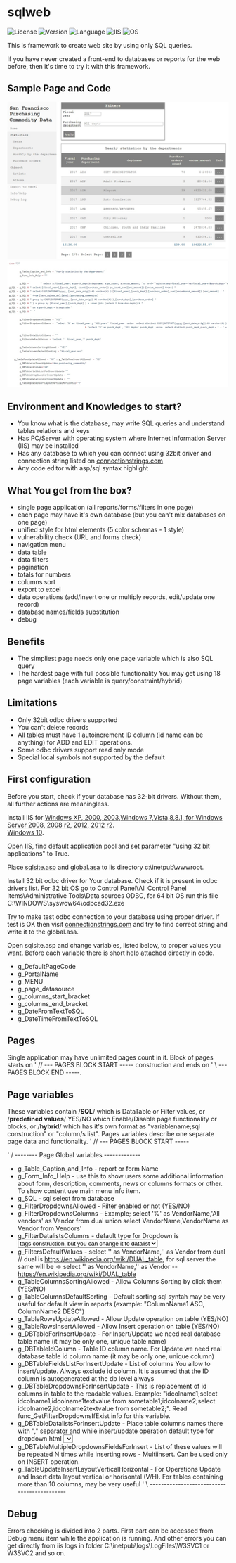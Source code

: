 # sqlweb

![License](https://img.shields.io/badge/license-Apache%202.0-green)
![Version](https://img.shields.io/badge/version-1.02-yellow)
![Language](https://img.shields.io/badge/Language-ASP%20Classic-blue)
![IIS](https://img.shields.io/badge/IIS%20version-Any-blue)
![OS](https://img.shields.io/badge/OS-Any%20from%20Windows%202000-blue)

This is framework to create web site by using only SQL queries. 

If you have never created a front-end to databases or reports for the web before, then it's time to try it with this framework.

## Sample Page and Code

![Page](https://github.com/vku1/sqlweb/blob/main/sample_page.jpg)
![Code](https://github.com/vku1/sqlweb/blob/main/sample_code.jpg)

## Environment and Knowledges to start?

- You know what is the database, may write SQL queries and understand tables relations and keys
- Has PC/Server with operating system where Internet Information Server (IIS) may be installed
- Has any database to which you can connect using 32bit driver and connection string listed on [connectionstrings.com](https://www.connectionstrings.com)
- Any code editor with asp/sql syntax highlight

## What You get from the box?

- single page application (all reports/forms/filters in one page)
- each page may have it's own database (but you can't mix databases on one page)
- unified style for html elements (5 color schemas - 1 style)
- vulnerability check (URL and forms check)
- navigation menu 
- data table
- data filters
- pagination
- totals for numbers
- columns sort
- export to excel
- data operations (add/insert one or multiply records, edit/update one record)
- database names/fields substitution
- debug

## Benefits

- The simpliest page needs only one page variable which is also SQL query
- The hardest page with full possible functionality You may get using 18 page variables (each variable is query/constraint/hybrid)

## Limitations

- Only 32bit odbc drivers supported
- You can't delete records
- All tables must have 1 autoincrement ID column (id name can be anything) for ADD and EDIT operations.
- Some odbc drivers support read only mode
- Special local symbols not supported by the default

## First configuration

Before you start, check if your database has 32-bit drivers. Without them, all further actions are meaningless. 

Install IIS for [Windows XP, 2000, 2003](http://www.shotdev.com/asp/asp-installation/install-iis-windows-xp-2000-2003/),[Windows 7,Vista,8,8.1, for Windows Server 2008, 2008 r2, 2012, 2012 r2](https://docs.microsoft.com/en-us/iis/application-frameworks/running-classic-asp-applications-on-iis-7-and-iis-8/classic-asp-not-installed-by-default-on-iis).  
[Windows 10](https://docs.microsoft.com/en-us/answers/questions/370931/does-iis-in-windows-10-support-an-asp-web-site.html).

Open IIS, find default application pool and set parameter "using 32 bit applications" to True.

Place [sqlsite.asp](https://github.com/vku1/sqlweb/blob/main/sqlsite.asp) and [global.asa](https://github.com/vku1/sqlweb/blob/main/global.asa) to iis directory c:\inetpub\wwwroot\.

Install 32 bit odbc driver for Your database. 
Check if it is present in odbc drivers list. 
For 32 bit OS go to Control Panel\All Control Panel Items\Administrative Tools\Data sources ODBC, 
for 64 bit OS run this file C:\WINDOWS\syswow64\odbcad32.exe

Try to make test odbc connection to your database using proper driver. If test is OK then 
visit [connectionstrings.com](https://www.connectionstrings.com) and try to find correct string and write it to the global.asa.

Open sqlsite.asp and change variables, listed below, to proper values you want. Before each variable there is short help attached directly in code.
- g_DefaultPageCode
- g_PortalName
- g_MENU
- g_page_datasource
- g_columns_start_bracket
- g_columns_end_bracket
- g_DateFromTextToSQL
- g_DateTimeFromTextToSQL

## Pages

Single application may have unlimited pages count in it. Block of pages starts on ' // --- PAGES BLOCK START -----   construction and ends on ' \\ --- PAGES BLOCK END -----.

## Page variables

These variables contain /**SQL**/ which is DataTable or Filter values, or /**predefined values**/ YES/NO which Enable/Disable page functionality or blocks, or /**hybrid**/ which has it's own format as "variablename;sql construction" or "column/s list". 
Pages variables describe one separate page data and functionality. ' // --- PAGES BLOCK START -----   

' / -------- Page Global variables -------------
- g_Table_Caption_and_Info - report or form Name
- g_Form_Info_Help - use this to show users some additional information about form, description, comments, news or columns formats or other. To show content use main menu info item.
- g_SQL - sql select from database
- g_FilterDropdownsAllowed - Filter enabled or not (YES/NO)
- g_FilterDropdownsColumns - Example; select '%' as VendorName,'All vendors' as Vendor from dual union select VendorName,VendorName as Vendor from Vendors'
- g_FilterDatalistsColumns - default type for Dropdown is <select><option> tags construction, but you can change it to datalist 
- g_FiltersDefaultValues - select '' as VendorName,'' as Vendor from dual // dual is https://en.wikipedia.org/wiki/DUAL_table, for sql server the same will be -> select '' as VendorName,'' as Vendor -- https://en.wikipedia.org/wiki/DUAL_table
- g_TableColumnsSortingAllowed - Allow Columns Sorting by click them (YES/NO)
- g_TableColumnsDefaultSorting - Default sorting sql syntah may be very useful for default view in reports (example: "ColumnName1 ASC, ColumnName2 DESC")	
- g_TableRowsUpdateAllowed - Allow Update operation on table (YES/NO)
- g_TableRowsInsertAllowed - Allow Insert operation on table (YES/NO)
- g_DBTableForInsertUpdate - For Insert/Update we need real database table name (it may be only one, unique table name)
- g_DBTableIdColumn - Table ID column name. For Update we need real database table id column name (it may be only one, unique column)
- g_DBTableFieldsListForInsertUpdate - List of columns You allow to insert/update. Always exclude id column. It is assumed that the ID column is autogenerated at the db level always
- g_DBTableDropdownsForInsertUpdate - This is replacement of id columns in table to the readable values. Example: "idcolname1;select idcolname1,idcolname1textvalue from sometable1;idcolname2;select idcolname2,idcolname2textvalue from sometable2;". Read func_GetFilterDropdownsIfExist info for this variable.
- g_DBTableDatalistsForInsertUpdate - Place table columns names there with "," separator and while insert/update operation default type for dropdown html <SELECT> will be changed to <DATALIST> which support search in it. Very good for long lists.
- g_DBTableMultipleDropdownsFieldsForInsert - List of these values will be repeated N times while inserting rows - Multiinsert. Can be used only on INSERT operation. 
- g_TableUpdateInsertLayoutVerticalHorizontal	- For Operations Update and Insert data layout vertical or horisontal (V/H). For tables containing more than 10 columns, may be very useful	
' \ --------------------------------------------

## Debug

Errors checking is divided into 2 parts. First part can be accessed from Debug menu item while the application is running. 
And other errors you can get directly from iis logs in folder C:\inetpub\logs\LogFiles\W3SVC1 or W3SVC2 and so on. 
